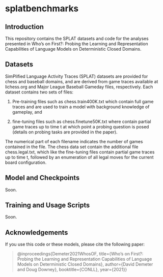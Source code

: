 # splatbenchmarks

## Introduction

This repository contains the SPLAT datasets and code for the analyses presented in Who’s on First?: Probing the Learning and Representation Capabilities of Language Models on Deterministic Closed Domains.

## Datasets

SimPlified Language Activity Traces (SPLAT) datasets are provided for chess and baseball domains, and are derived from game traces available at lichess.org and Major League Baseball Gameday files, respectively.  Each dataset contains two sets of files:

1. Pre-training files such as chess.train400K.txt which contain full game traces and are used to train a model with background knowledge of gameplay, and

2. fine-tuning files such as chess.finetune50K.txt where contain partial game traces up to time t at which point a probing question is posed (details on probing tasks are provided in the paper).

The numerical part of each filename indicates the number of games contained in the file.  The chess data set contain the additional file chess.legal.txt, which like the fine-tuning files contain partial game traces up to time t, followed by an enumeration of all legal moves for the current board configuration.

## Model and Checkpoints

Soon.

## Training and Usage Scripts

Soon.

## Acknowledgements

If you use this code or these models, please cite the following paper:

> @inproceedings{Demeter2021WhosOF, title={Who’s on First?: Probing the Learning and Representation Capabilities of Language Models on Deterministic Closed Domains}, author={David Demeter and Doug Downey}, booktitle={CONLL}, year={2021}}
